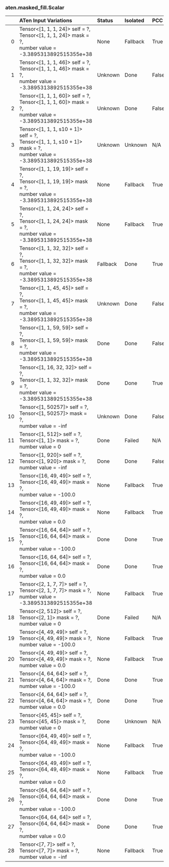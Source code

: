 ### aten.masked_fill.Scalar
|    | ATen Input Variations                                                                                                  | Status   | Isolated   | PCC   |
|---:|:-----------------------------------------------------------------------------------------------------------------------|:---------|:-----------|:------|
|  0 | Tensor<[1, 1, 1, 24]> self = ?,<br>Tensor<[1, 1, 1, 24]> mask = ?,<br>number value = -3.3895313892515355e+38           | None     | Fallback   | True  |
|  1 | Tensor<[1, 1, 1, 46]> self = ?,<br>Tensor<[1, 1, 1, 46]> mask = ?,<br>number value = -3.3895313892515355e+38           | Unknown  | Done       | False |
|  2 | Tensor<[1, 1, 1, 60]> self = ?,<br>Tensor<[1, 1, 1, 60]> mask = ?,<br>number value = -3.3895313892515355e+38           | Unknown  | Done       | False |
|  3 | Tensor<[1, 1, 1, s10 + 1]> self = ?,<br>Tensor<[1, 1, 1, s10 + 1]> mask = ?,<br>number value = -3.3895313892515355e+38 | Unknown  | Unknown    | N/A   |
|  4 | Tensor<[1, 1, 19, 19]> self = ?,<br>Tensor<[1, 1, 19, 19]> mask = ?,<br>number value = -3.3895313892515355e+38         | None     | Fallback   | True  |
|  5 | Tensor<[1, 1, 24, 24]> self = ?,<br>Tensor<[1, 1, 24, 24]> mask = ?,<br>number value = -3.3895313892515355e+38         | None     | Fallback   | True  |
|  6 | Tensor<[1, 1, 32, 32]> self = ?,<br>Tensor<[1, 1, 32, 32]> mask = ?,<br>number value = -3.3895313892515355e+38         | Fallback | Done       | True  |
|  7 | Tensor<[1, 1, 45, 45]> self = ?,<br>Tensor<[1, 1, 45, 45]> mask = ?,<br>number value = -3.3895313892515355e+38         | Unknown  | Done       | False |
|  8 | Tensor<[1, 1, 59, 59]> self = ?,<br>Tensor<[1, 1, 59, 59]> mask = ?,<br>number value = -3.3895313892515355e+38         | Done     | Done       | False |
|  9 | Tensor<[1, 16, 32, 32]> self = ?,<br>Tensor<[1, 1, 32, 32]> mask = ?,<br>number value = -3.3895313892515355e+38        | Done     | Done       | True  |
| 10 | Tensor<[1, 50257]> self = ?,<br>Tensor<[1, 50257]> mask = ?,<br>number value = -inf                                    | Unknown  | Done       | False |
| 11 | Tensor<[1, 512]> self = ?,<br>Tensor<[1, 1]> mask = ?,<br>number value = 0                                             | Done     | Failed     | N/A   |
| 12 | Tensor<[1, 920]> self = ?,<br>Tensor<[1, 920]> mask = ?,<br>number value = -inf                                        | Done     | Done       | False |
| 13 | Tensor<[16, 49, 49]> self = ?,<br>Tensor<[16, 49, 49]> mask = ?,<br>number value = -100.0                              | None     | Fallback   | True  |
| 14 | Tensor<[16, 49, 49]> self = ?,<br>Tensor<[16, 49, 49]> mask = ?,<br>number value = 0.0                                 | None     | Fallback   | True  |
| 15 | Tensor<[16, 64, 64]> self = ?,<br>Tensor<[16, 64, 64]> mask = ?,<br>number value = -100.0                              | Done     | Done       | True  |
| 16 | Tensor<[16, 64, 64]> self = ?,<br>Tensor<[16, 64, 64]> mask = ?,<br>number value = 0.0                                 | Done     | Done       | True  |
| 17 | Tensor<[2, 1, 7, 7]> self = ?,<br>Tensor<[2, 1, 7, 7]> mask = ?,<br>number value = -3.3895313892515355e+38             | None     | Fallback   | True  |
| 18 | Tensor<[2, 512]> self = ?,<br>Tensor<[2, 1]> mask = ?,<br>number value = 0                                             | Done     | Failed     | N/A   |
| 19 | Tensor<[4, 49, 49]> self = ?,<br>Tensor<[4, 49, 49]> mask = ?,<br>number value = -100.0                                | None     | Fallback   | True  |
| 20 | Tensor<[4, 49, 49]> self = ?,<br>Tensor<[4, 49, 49]> mask = ?,<br>number value = 0.0                                   | None     | Fallback   | True  |
| 21 | Tensor<[4, 64, 64]> self = ?,<br>Tensor<[4, 64, 64]> mask = ?,<br>number value = -100.0                                | Done     | Done       | True  |
| 22 | Tensor<[4, 64, 64]> self = ?,<br>Tensor<[4, 64, 64]> mask = ?,<br>number value = 0.0                                   | Done     | Done       | True  |
| 23 | Tensor<[45, 45]> self = ?,<br>Tensor<[45, 45]> mask = ?,<br>number value = 0                                           | Done     | Unknown    | N/A   |
| 24 | Tensor<[64, 49, 49]> self = ?,<br>Tensor<[64, 49, 49]> mask = ?,<br>number value = -100.0                              | None     | Fallback   | True  |
| 25 | Tensor<[64, 49, 49]> self = ?,<br>Tensor<[64, 49, 49]> mask = ?,<br>number value = 0.0                                 | None     | Fallback   | True  |
| 26 | Tensor<[64, 64, 64]> self = ?,<br>Tensor<[64, 64, 64]> mask = ?,<br>number value = -100.0                              | Done     | Done       | True  |
| 27 | Tensor<[64, 64, 64]> self = ?,<br>Tensor<[64, 64, 64]> mask = ?,<br>number value = 0.0                                 | Done     | Done       | True  |
| 28 | Tensor<[7, 7]> self = ?,<br>Tensor<[7, 7]> mask = ?,<br>number value = -inf                                            | None     | Fallback   | True  |

